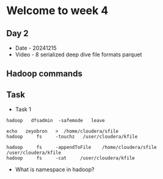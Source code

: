 # Welcome to week 4

## Day 2
* Date - 20241215
* Video - 8 serialized deep dive file formats parquet

## Hadoop commands

## Task
* Task 1
``` 
hadoop   dfsadmin  -safemode   leave

echo   zeyobron   >  /home/cloudera/sfile
hadoop     fs     -touchz   /user/cloudera/kfile

hadoop     fs     -appendToFile    /home/cloudera/sfile   /user/cloudera/kfile
hadoop     fs     -cat     /user/cloudera/kfile 
```
* What is namespace in hadoop?

